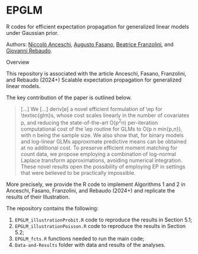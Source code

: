 # EPGLM
R codes for efficient expectation propagation for generalized linear models under Gaussian prior.

Authors: [Niccolò Anceschi](https://niccoloanceschi.github.io), [Augusto Fasano](https://sites.google.com/view/augustofasano/home), [Beatrice Franzolini](https://beatricefranzolini.github.io), and [Giovanni Rebaudo](https://giovannirebaudo.github.io).

Overview

This repository is associated with the article Anceschi, Fasano, Franzolini, and Rebaudo (2024+) Scalable expectation propagation for generalized linear models. 

The key contribution of the paper is outlined below.
 
> [...] We [...] deriv[e] a novel efficient formulation of \ep for \textsc{glm}s, whose cost scales linearly in the number of covariates p, and reducing the state-of-the-art O(p<sup>2</sup>n) per-iteration computational cost of the \ep routine for GLMs to O(p n  min{p,n}), with n being the sample size.
We also show that, for binary models and log-linear GLMs approximate predictive means can be obtained at no additional cost.
To preserve efficient moment matching for count data, we propose employing a combination of log-normal Laplace transform approximations, avoiding numerical integration.
These novel results open the possibility of employing EP in settings that were believed to be practically impossible.

More precisely, we provide the R code to implement Algorithms 1 and 2 in Anceschi, Fasano, Franzolini, and Rebaudo (2024+) and replicate the results of their Illustration.

The repository contains the following:

1. `EPGLM_illustrationProbit.R` code to reproduce the results in Section 5.1;
2. `EPGLM_illustrationPoisson.R` code to reproduce the results in Section 5.2;
3. `EPGLM_fcts.R` functions needed to run the main code;
4. `Data-and-Results` folder with data and results of the analyses.


